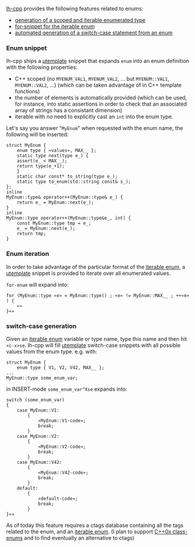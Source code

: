 [lh-cpp](lhCpp.md) provides the following features related to enums:
  * [generation of a scoped and iterable enumerated type](#Enum_snippet.md)
  * [for-snippet for the iterable enum](#Enum_iteration.md)
  * [automated generation of a switch-case statement from an enum](#switch-case_generation.md)


### Enum snippet ###

lh-cpp ships a [µtemplate](muTemplate.md) snippet that expands `enum` into an enum definition with the following properties:
  * C++ scoped (no `MYENUM_VAL1`, `MYENUM_VAL2`, ... but `MYENUM::VAL1`, `MYENUM::VAL2`, ...) (which can be taken advantage of in C++ template functions)
  * the number of elements is automatically provided (which can be used, for instance, into static assertions in order to check that an associated array of strings has a consistant dimension)
  * iterable with no need to explicitly cast an `int` into the enum type.

Let's say you answer "`MyEnum`" when requested with the enum name, the following will be inserted:
```
struct MyEnum {
    enum type { «values», MAX__ };
    static type next(type e_) {
	assert(e_ < MAX__);
	return type(e_+1);
    }
    static char const* to_string(type e_);
    static type to_enum(std::string const& s_);
};
inline
MyEnum::type& operator++(MyEnum::type& e_) {
    return e_ = MyEnum::next(e_);
}
inline
MyEnum::type operator++(MyEnum::type&e_, int) {
    const MyEnum::type tmp = e_;
    e_ = MyEnum::next(e_);
    return tmp;
}
```

### Enum iteration ###

In order to take advantage of the particular format of the [iterable enum](#Enum_snippet.md), a [µtemplate](muTemplate.md) snippet is provided to iterate over all enumerated values.

`for-enum` will expand into:
```
for (MyEnum::type «e» = MyEnum::type() ; «e» != MyEnum::MAX__ ; ++«e» ) {
    «»
}«»
```

### switch-case generation ###

Given an [iterable enum](#Enum_snippet.md) variable or type name, type this name and then hit `<c-x>se`. lh-cpp will fill [µtemplate](muTemplate.md) switch-case snippets with all possible values from the enum type. e.g. with:
```
struct MyEnum {
    enum type { V1, V2, V42, MAX__ };
...
MyEnum::type some_enum_var;
```
in INSERT-mode `some_enum_var^Xse` expands into:
```
switch (some_enum_var) 
{
    case MyEnum::V1:
        {
            «MyEnum::V1-code»;
            break;
        }
    case MyEnum::V2:
        {
            «MyEnum::V2-code»;
            break;
        }
    case MyEnum::V42:
        {
            «MyEnum::V42-code»;
            break;
        }
    default:
        {
            «default-code»;
            break;
        }
}«»
```
As of today this feature requires a ctags database containing all the tags related to the enum, and an [iterable enum](#Enum_snippet.md). (I plan to support [C++0x class-enums](http://en.wikipedia.org/wiki/C%2B%2B0x#Strongly_typed_enumerations) and to find eventually an alternative to ctags)